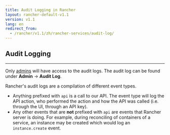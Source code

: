 ```yaml
---
title: Audit Logging in Rancher
layout: rancher-default-v1.1
version: v1.1
lang: en
redirect_from:
  - /rancher/v1.1/zh/rancher-services/audit-log/
---
```


## Audit Logging
---

Only [admins]({{site.baseurl}}/rancher/{{page.version}}/{{page.lang}}/configuration/access-control/#admin) will have access to the audit logs. The audit log can be found under **Admin** -> **Audit Log**.

Rancher's audit logs are a compilation of different event types.

* Anything prefixed with `api` is a call to our API. The event type will log the API action, who performed the action and how the API was called (i.e. through the UI, through an API key).
* Any other events that are **not** prefixed with `api` are events that Rancher server is doing. For example, during reconciling of containers of a service, an instance may be created which would log an `instance.create` event.
